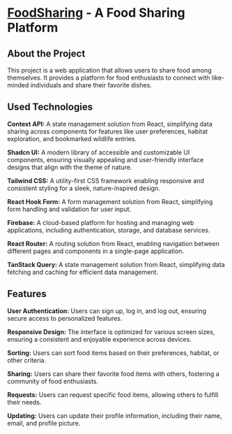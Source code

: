 # [FoodSharing](https://fs.ashiksarkar.xyz) - A Food Sharing Platform

## About the Project

This project is a web application that allows users to share food among themselves. It provides a platform for food enthusiasts to connect with like-minded individuals and share their favorite dishes.

## Used Technologies

**Context API:** A state management solution from React, simplifying data sharing across components for features like user preferences, habitat exploration, and bookmarked wildlife entries.

**Shadcn UI:** A modern library of accessible and customizable UI components, ensuring visually appealing and user-friendly interface designs that align with the theme of nature.

**Tailwind CSS:** A utility-first CSS framework enabling responsive and consistent styling for a sleek, nature-inspired design.

**React Hook Form:** A form management solution from React, simplifying form handling and validation for user input.

**Firebase:** A cloud-based platform for hosting and managing web applications, including authentication, storage, and database services.

**React Router:** A routing solution from React, enabling navigation between different pages and components in a single-page application.

**TanStack Query:** A state management solution from React, simplifying data fetching and caching for efficient data management.

## Features

**User Authentication:** Users can sign up, log in, and log out, ensuring secure access to personalized features.

**Responsive Design:** The interface is optimized for various screen sizes, ensuring a consistent and enjoyable experience across devices.

**Sorting:** Users can sort food items based on their preferences, habitat, or other criteria.

**Sharing:** Users can share their favorite food items with others, fostering a community of food enthusiasts.

**Requests:** Users can request specific food items, allowing others to fulfill their needs.

**Updating:** Users can update their profile information, including their name, email, and profile picture.
